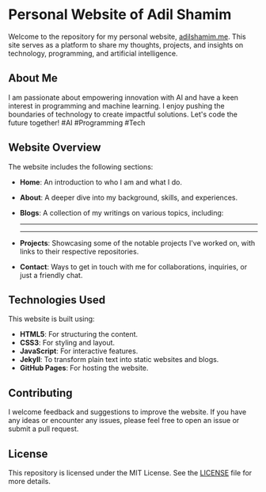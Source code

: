 # Personal Website of Adil Shamim

Welcome to the repository for my personal website, [adilshamim.me](https://adilshamim.me). This site serves as a platform to share my thoughts, projects, and insights on technology, programming, and artificial intelligence.

## About Me

I am passionate about empowering innovation with AI and have a keen interest in programming and machine learning. I enjoy pushing the boundaries of technology to create impactful solutions. Let's code the future together! #AI #Programming #Tech

## Website Overview

The website includes the following sections:

- **Home**: An introduction to who I am and what I do.
- **About**: A deeper dive into my background, skills, and experiences.
- **Blogs**: A collection of my writings on various topics, including:
  - ------------------------------------------------------------------
  - ------------------------------------------------------------------

- **Projects**: Showcasing some of the notable projects I've worked on, with links to their respective repositories.
- **Contact**: Ways to get in touch with me for collaborations, inquiries, or just a friendly chat.

## Technologies Used

This website is built using:

- **HTML5**: For structuring the content.
- **CSS3**: For styling and layout.
- **JavaScript**: For interactive features.
- **Jekyll**: To transform plain text into static websites and blogs.
- **GitHub Pages**: For hosting the website.

## Contributing

I welcome feedback and suggestions to improve the website. If you have any ideas or encounter any issues, please feel free to open an issue or submit a pull request.

## License

This repository is licensed under the MIT License. See the [LICENSE](LICENSE) file for more details.

